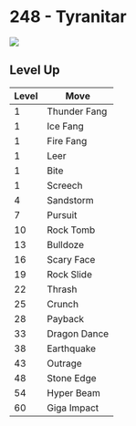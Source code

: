 # 248 - Tyranitar
![][248]

## Level Up

Level | Move
---   | ---
  1   | Thunder Fang
  1   | Ice Fang
  1   | Fire Fang
  1   | Leer
  1   | Bite
  1   | Screech
  4   | Sandstorm
  7   | Pursuit
 10   | Rock Tomb
 13   | Bulldoze
 16   | Scary Face
 19   | Rock Slide
 22   | Thrash
 25   | Crunch
 28   | Payback
 33   | Dragon Dance
 38   | Earthquake
 43   | Outrage
 48   | Stone Edge
 54   | Hyper Beam
 60   | Giga Impact



[248]: /img/pokemon/248.png

